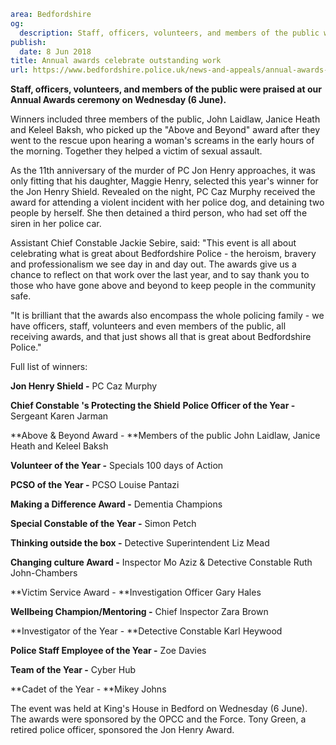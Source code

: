 ```yaml
area: Bedfordshire
og:
  description: Staff, officers, volunteers, and members of the public were praised at our Annual Awards ceremony on Wednesday (6 June).
publish:
  date: 8 Jun 2018
title: Annual awards celebrate outstanding work
url: https://www.bedfordshire.police.uk/news-and-appeals/annual-awards-june2018
```

**Staff, officers, volunteers, and members of the public were praised at our Annual Awards ceremony on Wednesday (6 June).**

Winners included three members of the public, John Laidlaw, Janice Heath and Keleel Baksh, who picked up the "Above and Beyond" award after they went to the rescue upon hearing a woman's screams in the early hours of the morning. Together they helped a victim of sexual assault.

As the 11th anniversary of the murder of PC Jon Henry approaches, it was only fitting that his daughter, Maggie Henry, selected this year's winner for the Jon Henry Shield. Revealed on the night, PC Caz Murphy received the award for attending a violent incident with her police dog, and detaining two people by herself. She then detained a third person, who had set off the siren in her police car.

Assistant Chief Constable Jackie Sebire, said: "This event is all about celebrating what is great about Bedfordshire Police - the heroism, bravery and professionalism we see day in and day out. The awards give us a chance to reflect on that work over the last year, and to say thank you to those who have gone above and beyond to keep people in the community safe.

"It is brilliant that the awards also encompass the whole policing family - we have officers, staff, volunteers and even members of the public, all receiving awards, and that just shows all that is great about Bedfordshire Police."

Full list of winners:

**Jon Henry Shield -** PC Caz Murphy

**Chief Constable 's Protecting the Shield** **Police Officer of the Year -** Sergeant Karen Jarman

**Above & Beyond Award - **Members of the public John Laidlaw, Janice Heath and Keleel Baksh

**Volunteer of the Year -** Specials 100 days of Action

**PCSO of the Year -** PCSO Louise Pantazi

**Making a Difference Award -** Dementia Champions

**Special Constable of the Year -** Simon Petch

**Thinking outside the box -** Detective Superintendent Liz Mead

**Changing culture Award -** Inspector Mo Aziz & Detective Constable Ruth John-Chambers

**Victim Service Award - **Investigation Officer Gary Hales

**Wellbeing Champion/Mentoring -** Chief Inspector Zara Brown

**Investigator of the Year - **Detective Constable Karl Heywood

**Police Staff Employee of the Year -** Zoe Davies

**Team of the Year -** Cyber Hub

**Cadet of the Year - **Mikey Johns

The event was held at King's House in Bedford on Wednesday (6 June). The awards were sponsored by the OPCC and the Force. Tony Green, a retired police officer, sponsored the Jon Henry Award.
